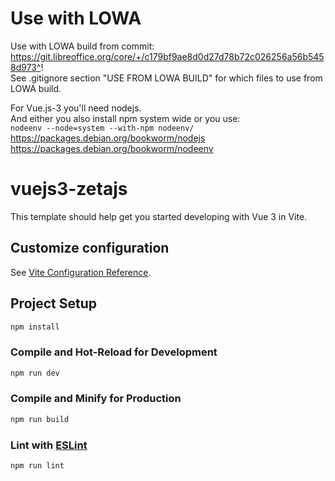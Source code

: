 # Use with LOWA

Use with LOWA build from commit:  
https://git.libreoffice.org/core/+/c179bf9ae8d0d27d78b72c026256a56b5458d973^!  
See .gitignore section "USE FROM LOWA BUILD" for which files to use from LOWA build.

For Vue.js-3 you'll need nodejs.  
And either you also install npm system wide or you use:  
`nodeenv --node=system --with-npm nodeenv/`  
https://packages.debian.org/bookworm/nodejs  
https://packages.debian.org/bookworm/nodeenv

# vuejs3-zetajs

This template should help get you started developing with Vue 3 in Vite.

## Customize configuration

See [Vite Configuration Reference](https://vitejs.dev/config/).

## Project Setup

```sh
npm install
```

### Compile and Hot-Reload for Development

```sh
npm run dev
```

### Compile and Minify for Production

```sh
npm run build
```

### Lint with [ESLint](https://eslint.org/)

```sh
npm run lint
```
